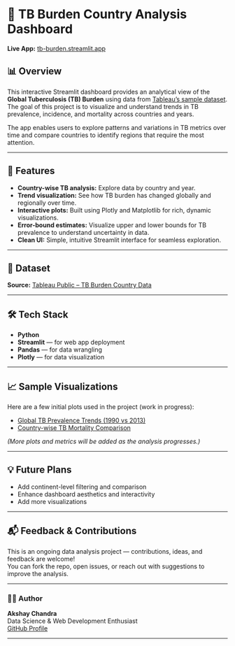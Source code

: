 # 🧬 TB Burden Country Analysis Dashboard

**Live App:** [tb-burden.streamlit.app](https://tb-burden.streamlit.app)

## 📊 Overview

This interactive Streamlit dashboard provides an analytical view of the **Global Tuberculosis (TB) Burden** using data from [Tableau’s sample dataset](https://public.tableau.com/app/sample-data/TB_Burden_Country.csv).  
The goal of this project is to visualize and understand trends in TB prevalence, incidence, and mortality across countries and years.

The app enables users to explore patterns and variations in TB metrics over time and compare countries to identify regions that require the most attention.

---

## 🚀 Features

- **Country-wise TB analysis:** Explore data by country and year.
- **Trend visualization:** See how TB burden has changed globally and regionally over time.
- **Interactive plots:** Built using Plotly and Matplotlib for rich, dynamic visualizations.
- **Error-bound estimates:** Visualize upper and lower bounds for TB prevalence to understand uncertainty in data.
- **Clean UI:** Simple, intuitive Streamlit interface for seamless exploration.

---

## 🧠 Dataset

**Source:** [Tableau Public – TB Burden Country Data](https://public.tableau.com/app/sample-data/TB_Burden_Country.csv)

---

## 🛠️ Tech Stack

- **Python**
- **Streamlit** — for web app deployment  
- **Pandas** — for data wrangling  
- **Plotly** — for data visualization  

---

## 📈 Sample Visualizations

Here are a few initial plots used in the project (work in progress):

- [Global TB Prevalence Trends (1990 vs 2013)](/images/TB_Prevalence_in_Afghanistan.png)
- [Country-wise TB Mortality Comparison](/images/Comparison_of_TB_Prevalence_by_Country_(1990vs2013).png)

*(More plots and metrics will be added as the analysis progresses.)*

---

## 💡 Future Plans

- Add continent-level filtering and comparison
- Enhance dashboard aesthetics and interactivity 
- Add more visualizations 

---

## 📬 Feedback & Contributions

This is an ongoing data analysis project — contributions, ideas, and feedback are welcome!  
You can fork the repo, open issues, or reach out with suggestions to improve the analysis.

---

### 🧑‍💻 Author
**Akshay Chandra**  
Data Science & Web Development Enthusiast  
[GitHub Profile](https://github.com/yourusername)

---